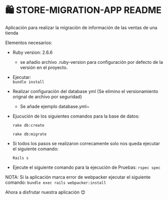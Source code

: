 # 🛍 STORE-MIGRATION-APP README

Aplicación para realizar la migración de información de las ventas de una tienda

Elementos necesarios:


* Ruby version: 2.6.6 
    - se añadio archivo .ruby-version para configuración por defecto de la versión en el proyecto.

* Ejecutar:  
    `bundle install`

* Realizar configuración del database yml (Se elimino el versionamiento orignal de archivo por seguridad)
    - Se añade ejemplo database.yml~

* Ejucución de los siguientes comandos para la base de datos: 

     `rake db:create`

     `rake db:migrate`

* Si todos los pasos se realizaron correcamente solo nos queda ejecutar el siguiente comando: 

    `Rails s`
  
* Ejecute el siguiente comando para la ejecución de Pruebas:
    `rspec spec`
    
NOTA: Si la aplicación marca error de webpacker ejecutar el siguiente comando: `bundle exec rails webpacker:install`

Ahora a disfrutar nuestra aplicación 😊 